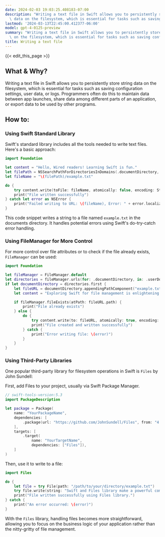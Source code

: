 ```yaml
---
date: 2024-02-03 19:03:25.408183-07:00
description: "Writing a text file in Swift allows you to persistently store string\
  \ data on the filesystem, which is essential for tasks such as saving configuration\u2026"
lastmod: '2024-03-13T22:45:00.412377-06:00'
model: gpt-4-0125-preview
summary: "Writing a text file in Swift allows you to persistently store string data\
  \ on the filesystem, which is essential for tasks such as saving configuration\u2026"
title: Writing a text file
---
```


{{< edit_this_page >}}

## What & Why?

Writing a text file in Swift allows you to persistently store string data on the filesystem, which is essential for tasks such as saving configuration settings, user data, or logs. Programmers often do this to maintain data between app launches, share data among different parts of an application, or export data to be used by other programs.

## How to:

### Using Swift Standard Library

Swift's standard library includes all the tools needed to write text files. Here's a basic approach:

```swift
import Foundation

let content = "Hello, Wired readers! Learning Swift is fun."
let filePath = NSSearchPathForDirectoriesInDomains(.documentDirectory, .userDomainMask, true)[0] as String
let fileName = "\(filePath)/example.txt"

do {
    try content.write(toFile: fileName, atomically: false, encoding: String.Encoding.utf8)
    print("File written successfully")
} catch let error as NSError {
    print("Failed writing to URL: \(fileName), Error: " + error.localizedDescription)
}
```

This code snippet writes a string to a file named `example.txt` in the documents directory. It handles potential errors using Swift's do-try-catch error handling.

### Using FileManager for More Control

For more control over file attributes or to check if the file already exists, `FileManager` can be used:

```swift
import Foundation

let fileManager = FileManager.default
let directories = fileManager.urls(for: .documentDirectory, in: .userDomainMask)
if let documentDirectory = directories.first {
    let fileURL = documentDirectory.appendingPathComponent("example.txt")
    let content = "Exploring Swift for file management is enlightening."

    if fileManager.fileExists(atPath: fileURL.path) {
        print("File already exists")
    } else {
        do {
            try content.write(to: fileURL, atomically: true, encoding: .utf8)
            print("File created and written successfully")
        } catch {
            print("Error writing file: \(error)")
        }
    }
}
```

### Using Third-Party Libraries

One popular third-party library for filesystem operations in Swift is `Files` by John Sundell:

First, add Files to your project, usually via Swift Package Manager.

```swift
// swift-tools-version:5.3
import PackageDescription

let package = Package(
    name: "YourPackageName",
    dependencies: [
        .package(url: "https://github.com/JohnSundell/Files", from: "4.0.0"),
    ],
    targets: [
        .target(
            name: "YourTargetName",
            dependencies: ["Files"]),
    ]
)
```

Then, use it to write to a file:

```swift
import Files

do {
    let file = try File(path: "/path/to/your/directory/example.txt")
    try file.write(string: "Swift and Files library make a powerful combination.")
    print("File written successfully using Files library.")
} catch {
    print("An error occurred: \(error)")
}
```

With the `Files` library, handling files becomes more straightforward, allowing you to focus on the business logic of your application rather than the nitty-gritty of file management.
